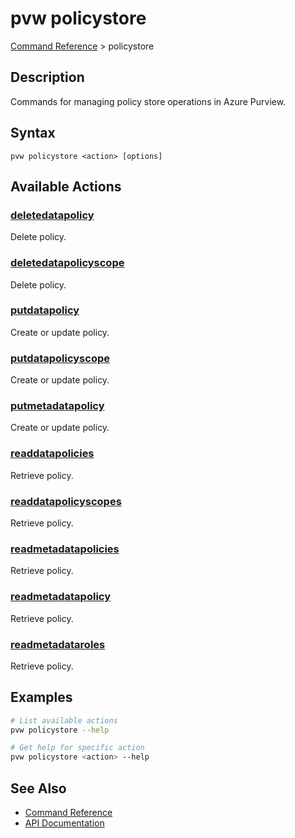 # pvw policystore
[Command Reference](../../README.md#command-reference) > policystore

## Description
Commands for managing policy store operations in Azure Purview.

## Syntax
```
pvw policystore <action> [options]
```

## Available Actions

### [deletedatapolicy](./deletedatapolicy.md)
Delete policy.

### [deletedatapolicyscope](./deletedatapolicyscope.md)
Delete policy.

### [putdatapolicy](./putdatapolicy.md)
Create or update policy.

### [putdatapolicyscope](./putdatapolicyscope.md)
Create or update policy.

### [putmetadatapolicy](./putmetadatapolicy.md)
Create or update policy.

### [readdatapolicies](./readdatapolicies.md)
Retrieve policy.

### [readdatapolicyscopes](./readdatapolicyscopes.md)
Retrieve policy.

### [readmetadatapolicies](./readmetadatapolicies.md)
Retrieve policy.

### [readmetadatapolicy](./readmetadatapolicy.md)
Retrieve policy.

### [readmetadataroles](./readmetadataroles.md)
Retrieve policy.

## Examples

```bash
# List available actions
pvw policystore --help

# Get help for specific action
pvw policystore <action> --help
```

## See Also

- [Command Reference](../../README.md#command-reference)
- [API Documentation](../api/index.html)
